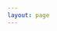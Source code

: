 ```yaml
---
layout: page
---
```


<MyParticles/>



<script setup>
import ZouMaDeng from '@theme/components/MyParticles.vue'
import ZouMaDeng from '@theme/components/PublicationsTimeLine.vue'
</script>

<PublicationsTimeLine/>
